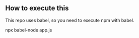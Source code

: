 ## How to execute this

This repo uses babel, so you need to execute npm with babel.

npx babel-node app.js